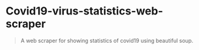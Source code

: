 # Covid19-virus-statistics-web-scraper
>A web scraper for showing statistics of covid19 using beautiful soup.
